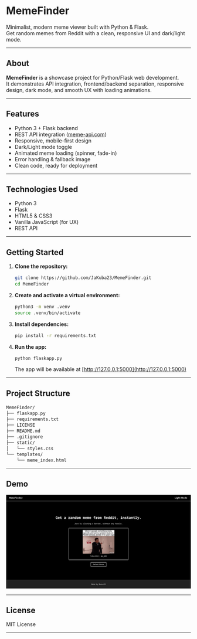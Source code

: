 # MemeFinder

Minimalist, modern meme viewer built with Python & Flask.  
Get random memes from Reddit with a clean, responsive UI and dark/light mode.

---

## About

**MemeFinder** is a showcase project for Python/Flask web development.  
It demonstrates API integration, frontend/backend separation, responsive design, dark mode, and smooth UX with loading animations.

---

## Features

- Python 3 + Flask backend
- REST API integration ([meme-api.com](https://meme-api.com/))
- Responsive, mobile-first design
- Dark/Light mode toggle
- Animated meme loading (spinner, fade-in)
- Error handling & fallback image
- Clean code, ready for deployment

---

## Technologies Used

- Python 3
- Flask
- HTML5 & CSS3
- Vanilla JavaScript (for UX)
- REST API

---

## Getting Started

1. **Clone the repository:**
   ```bash
   git clone https://github.com/JaKuba23/MemeFinder.git
   cd MemeFinder
   ```

2. **Create and activate a virtual environment:**
   ```bash
   python3 -m venv .venv
   source .venv/bin/activate
   ```

3. **Install dependencies:**
   ```bash
   pip install -r requirements.txt
   ```

4. **Run the app:**
   ```bash
   python flaskapp.py
   ```
   The app will be available at [http://127.0.0.1:5000](http://127.0.0.1:5000)

---

## Project Structure

```
MemeFinder/
├── flaskapp.py
├── requirements.txt
├── LICENSE
├── README.md
├── .gitignore
├── static/
│   └── styles.css
└── templates/
    └── meme_index.html
```

---

## Demo

![MemeFinder Screenshot](static/demo.png)

---

## License

MIT License

---


